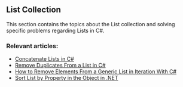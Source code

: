 ## List Collection

This section contains the topics about the List collection and solving specific problems regarding Lists in C#.

### Relevant articles:
- [Concatenate Lists in C#](https://code-maze.com/csharp-concatenate-lists/)
- [Remove Duplicates From a List in C#](https://code-maze.com/remove-duplicates-from-a-list-csharp/)
- [How to Remove Elements From a Generic List in Iteration With C#](https://code-maze.com/csharp-remove-elements-from-list-iteration/)
- [Sort List by Property in the Object in .NET](https://code-maze.com/sort-list-by-object-property-dotnet/)
